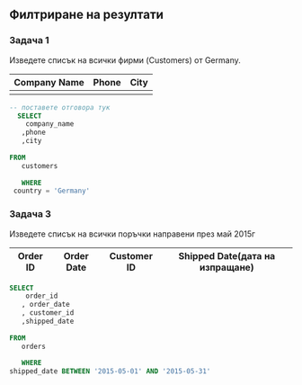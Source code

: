 ## Филтриране на резултати


### Задача 1

Изведете списък на всички фирми (Customers) от Germany.


| Company Name | Phone | City |
| ---          | ---   | ---  |
|              |       |      |


```sql
-- поставете отговора тук
  SELECT
    company_name
   ,phone
   ,city
   
FROM
   customers
   
   WHERE 
 country = 'Germany'
```


### Задача 3

Изведете списък на всички поръчки направени през май 2015г

| Order ID | Order Date | Customer ID | Shipped Date(дата на изпращане) |
| ---      | ---        | ---         | ---                             |



```sql
SELECT
    order_id
   , order_date
   , customer_id
   ,shipped_date
   
FROM
   orders
   
   WHERE 
shipped_date BETWEEN '2015-05-01' AND '2015-05-31'
```
